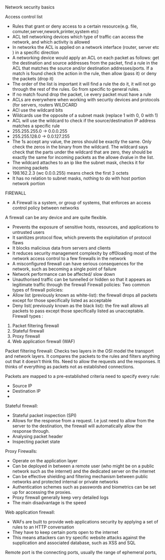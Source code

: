 Network security basics

Access control list
-	Rules that grant or deny access to a certain resource(e.g. file, comuter,server,nework,printer,system etc)
-	ACL tell networking devices which type of traffic can access the network, and which activity is allowed
-	In networks the ACL is applied on a network interface (router, server etc ) in a specific direction
-	A networking device would apply an ACL on each packet as follows: get the destination and source addresses from the packet, find a rule in the ACL that matches the source and/or destination addresses/ports. If a match is found check the action in the rule, then allow (pass it) or deny the packets (drop it)
-	The order of the list is important it will find a rule the do it, it will not go through the rest of the rules. Go from specific to general rules.
-	If no match found drop the packet, i.e every packet must have a rule
-	ACLs are everywhere when working with securtiy devices and protocols (for servers, routers
WILDCARD
-	ACl use the wildcard bits
-	Wildcards use the opposite of a subnet mask (replace 1 with 0, 0 with 1)
-	ACL will use the wildcard to check if the source/destination IP address matches a specific rule
-	255.255.255.0 -> 0.0.0.255
-	255.255.128.0 -> 0.0.127.255
-	The 1s accept any value, the zeros should be exactly the same.  Only check the zeros in the binary from the wildcard. The wildcard says check that the parts under the wildcard that are zero, they should be exactly the same for incoming packets as the allowe dvalue in the list.
-	The wildcard attaches to an ip like the subnet mask, checks it for incoming packets
-	198.162.2.3 (wc 0.0.0.255)  means check the first 3 octets
-	It has no relation to subnet masks, nothing to do with host portion network portion





FIREWALL
-	A Firewall is a system, or group of systems, that enforces an access control policy between networks


A firewall can be any device and are quite flexible.
-	Prevents the exposure of sensitive hosts, resources, and applications to untrusted users
-	It sanitizes protocol flow, which prevents the exploitation of protocol flaws
-	It blocks malicious data from servers and clients
-	It reduces security management complexity by off0loading most of the network access control to a few firewalls in the network
-	A misconfigured firewall can have serious consequences for the network, such as becoming a single point of failure
-	Network performance can be affected/ slow down
-	Unauthorised traffic can be tunnelled or hidden so that it appears as legitimate traffic through the firewall
Firewall policies:
Two common types of firewall policies:
-	Allow list (previously known as white-list): the firewall drops all packets except for those specifically listed as acceptable
-	Deny list( previously known as the black list): the fire wall allows all packets to pass except those specifically listed as unacceptable.
Firewall types :
1.	Packet filtering firewall
2.	Stateful firewall
3.	Proxy firewall
4.	Web application firewall (WAF)


Packet filtering firewall:
Checks two layers in the OSI model the transport and network layers. It compares the packets to the rules and filters anything out that it doesn’t think fits. Need to allow the requests and the responses. It thinks of everything as packets not as established connections.

Packets are mapped to a pre-established criteria need to specify every rule:
-	Source IP
-	Destination IP
-

Stateful firewall:
-	Stateful packet inspection (SPI)
-	Allows for the response from a request. I.e just need to allow from the server to the destination, the firewall will automatically allow the response through.
-	Analysing packet header
-	Inspecting packet state



Proxy Firewalls:
-	Operate on the application layer
-	Can be deployed in between a remote user (who might be on a public network such as the internet) and the dedicated server on the internet
-	Can be effective shielding and filtering mechanism between public networks and protected internal or private networks
-	Authentication schemes such as passwords and biometrics can be set up for accessing the proxies.
-	Proxy firewall generally keep very detailed logs
-	The main disadvantage is the speed

Web application firewall:
-	WAFs are built to provide web applications security by applying a set of rules to an HTTP conversation
-	They have to keep certain ports open to the internet
-	This means attackers can try specific website attacks against the supplication and associated database, such as XSS and SQL








Remote port is the connecting ports, usually the range of ephemeral ports,
